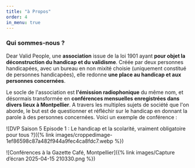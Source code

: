 ```yaml
---
title: "à Propos"
order: 4
in_menu: true
---
```

### Qui sommes-nous ?

Dear Valid People, une **association** issue de la loi 1901 ayant **pour objet la déconstruction du handicap et du validisme**. Créée par deux personnes handicapées, avec un bureau en non mixité choisie (uniquement constitué de personnes handicapées), elle redonne **une place au handicap et aux personnes concernées**.

Le socle de l'association est **l'émission radiophonique** du même nom, et désormais transformée en **conférences mensuelles enregistrées dans divers lieux à Montpellier**. A travers les multiples sujets de société que l'on aborde, le but est de questionner et réfléchir sur le handicap en donnant la parole à des personnes concernées. Voici un exemple de conférence :

![DVP Saison 5 Episode 1 : Le handicap et la scolarité, vraiment obligatoire pour tous ?]({% link images/croppedimage-1ef86598c87a482f944a9fec4ca8fdc7.webp %})

![Conférences à la Gazette Café, Montpellier]({% link images/Capture d’écran 2025-04-15 210330.png %}) 
